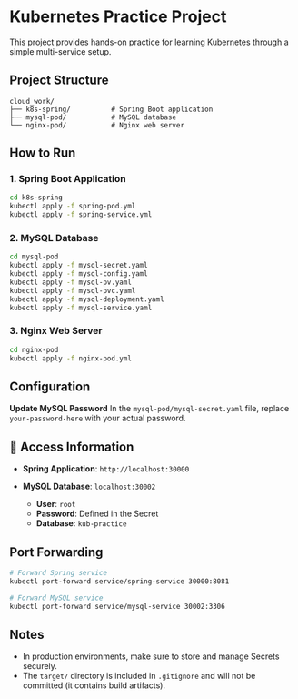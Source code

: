 # Kubernetes Practice Project

This project provides hands-on practice for learning Kubernetes through a simple multi-service setup.

## Project Structure

```
cloud_work/
├── k8s-spring/          # Spring Boot application
├── mysql-pod/           # MySQL database
└── nginx-pod/           # Nginx web server
```

## How to Run

### 1. Spring Boot Application

```bash
cd k8s-spring
kubectl apply -f spring-pod.yml
kubectl apply -f spring-service.yml
```

### 2. MySQL Database

```bash
cd mysql-pod
kubectl apply -f mysql-secret.yaml
kubectl apply -f mysql-config.yaml
kubectl apply -f mysql-pv.yaml
kubectl apply -f mysql-pvc.yaml
kubectl apply -f mysql-deployment.yaml
kubectl apply -f mysql-service.yaml
```

### 3. Nginx Web Server

```bash
cd nginx-pod
kubectl apply -f nginx-pod.yml
```

## Configuration

**Update MySQL Password**
In the `mysql-pod/mysql-secret.yaml` file, replace `your-password-here` with your actual password.

## 📡 Access Information

* **Spring Application**: `http://localhost:30000`
* **MySQL Database**: `localhost:30002`

  * **User**: `root`
  * **Password**: Defined in the Secret
  * **Database**: `kub-practice`

## Port Forwarding

```bash
# Forward Spring service
kubectl port-forward service/spring-service 30000:8081

# Forward MySQL service
kubectl port-forward service/mysql-service 30002:3306
```

## Notes

* In production environments, make sure to store and manage Secrets securely.
* The `target/` directory is included in `.gitignore` and will not be committed (it contains build artifacts).

